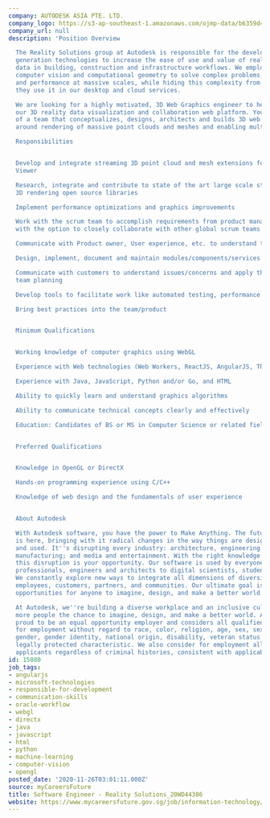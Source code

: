 ```yaml
---
company: AUTODESK ASIA PTE. LTD.
company_logo: https://s3-ap-southeast-1.amazonaws.com/ojmp-data/b6359d4b8b6dffc93b95d5874c4f491d/autodesk-asia.png
company_url: null
description: 'Position Overview

  The Reality Solutions group at Autodesk is responsible for the development of next
  generation technologies to increase the ease of use and value of reality capture
  data in building, construction and infrastructure workflows. We employ machine learning,
  computer vision and computational geometry to solve complex problems, tackle data
  and performance at massive scales, while hiding this complexity from our users when
  they use it in our desktop and cloud services.

  We are looking for a highly motivated, 3D Web Graphics engineer to help build out
  our 3D reality data visualization and collaboration web platform. You will be part
  of a team that conceptualizes, designs, architects and builds 3D web apps, specifically
  around rendering of massive point clouds and meshes and enabling multi-user workflows.

  Responsibilities


  Develop and integrate streaming 3D point cloud and mesh extensions for Autodesk
  Viewer

  Research, integrate and contribute to state of the art large scale streaming and
  3D rendering open source libraries

  Implement performance optimizations and graphics improvements

  Work with the scrum team to accomplish requirements from product manager and customers,
  with the option to closely collaborate with other global scrum teams

  Communicate with Product owner, User experience, etc. to understand the requirements.

  Design, implement, document and maintain modules/components/services

  Communicate with customers to understand issues/concerns and apply the results to
  team planning

  Develop tools to facilitate work like automated testing, performance analysis, etc.

  Bring best practices into the team/product


  Minimum Qualifications


  Working knowledge of computer graphics using WebGL

  Experience with Web technologies (Web Workers, ReactJS, AngularJS, ThreeJS)

  Experience with Java, JavaScript, Python and/or Go, and HTML

  Ability to quickly learn and understand graphics algorithms

  Ability to communicate technical concepts clearly and effectively

  Education: Candidates of BS or MS in Computer Science or related field


  Preferred Qualifications


  Knowledge in OpenGL or DirectX

  Hands-on programming experience using C/C++

  Knowledge of web design and the fundamentals of user experience


  About Autodesk

  With Autodesk software, you have the power to Make Anything. The future of making
  is here, bringing with it radical changes in the way things are designed, made,
  and used. It''s disrupting every industry: architecture, engineering, and construction;
  manufacturing; and media and entertainment. With the right knowledge and tools,
  this disruption is your opportunity. Our software is used by everyone - from design
  professionals, engineers and architects to digital scientists, students and hobbyists.
  We constantly explore new ways to integrate all dimensions of diversity across our
  employees, customers, partners, and communities. Our ultimate goal is to expand
  opportunities for anyone to imagine, design, and make a better world.

  At Autodesk, we''re building a diverse workplace and an inclusive culture to give
  more people the chance to imagine, design, and make a better world. Autodesk is
  proud to be an equal opportunity employer and considers all qualified applicants
  for employment without regard to race, color, religion, age, sex, sexual orientation,
  gender, gender identity, national origin, disability, veteran status or any other
  legally protected characteristic. We also consider for employment all qualified
  applicants regardless of criminal histories, consistent with applicable law.'
id: 15080
job_tags:
- angularjs
- microsoft-technologies
- responsible-for-development
- communication-skills
- oracle-workflow
- webgl
- directx
- java
- javascript
- html
- python
- machine-learning
- computer-vision
- opengl
posted_date: '2020-11-26T03:01:11.000Z'
source: myCareersFuture
title: Software Engineer - Reality Solutions_20WD44386
website: https://www.mycareersfuture.gov.sg/job/information-technology/software-engineer-reality-solutions20wd44386-autodesk-asia-0a36f1891666f41edc89081777c148e9
---
```

